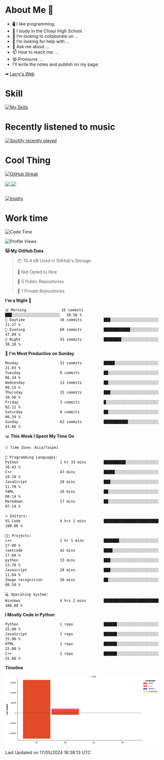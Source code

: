 # About Me 👋

- 🖥  I like programming.
- 🏫 I study in the Chiayi High School.
- 👯 I’m looking to collaborate on ...
- 🤔 I’m looking for help with ...
- 💬 Ask me about ...
- 📫 How to reach me: ...
- 😄 Pronouns: ...
- I'll write the notes and publish on my page.

➡︎ [Larry's Web](https://larryeng.github.io/)

# Skill
[![My Skills](https://skillicons.dev/icons?i=blender,arduino,vscode,visualstudio,pr,github,git,c,cpp,py,html,css,js)](https://skillicons.dev)
# Recently listened to music

[![Spotify recently played](https://spotify-recently-played-readme.vercel.app/api?user=31mqyfrlvkyusmaxegq4pvoow5we)](https://open.spotify.com/user/31mqyfrlvkyusmaxegq4pvoow5we)

# Cool Thing

[![GitHub Streak](https://streak-stats.demolab.com/?user=Larryeng&theme=holi-theme)](https://git.io/streak-stats)

<a href="https://github.com/anuraghazra/github-readme-stats">
  <img height=200 align="center" src="https://github-readme-stats.vercel.app/api?username=Larryeng&theme=github_dark&rank_icon=github" />
</a>
<a href="https://github.com/anuraghazra/convoychat">
  <img height=200 align="center" src="https://github-readme-stats.vercel.app/api/top-langs?username=Larryeng&layout=compact&langs_count=8&card_width=320&theme=github_dark" />
</a>

<br>

<br>

[![trophy](https://github-profile-trophy.vercel.app/?username=Larryeng&theme=darkhub)](https://github.com/ryo-ma/github-profile-trophy)
# Work time
<!--START_SECTION:waka-->
![Code Time](http://img.shields.io/badge/Code%20Time-159%20hrs%2054%20mins-blue)

![Profile Views](http://img.shields.io/badge/Profile%20Views-0-blue)

**🐱 My GitHub Data** 

> 📦 70.4 kB Used in GitHub's Storage 
 > 
> 🚫 Not Opted to Hire
 > 
> 📜 5 Public Repositories 
 > 
> 🔑 1 Private Repositories 
 > 
**I'm a Night 🦉** 

```text
🌞 Morning                15 commits          ███░░░░░░░░░░░░░░░░░░░░░░   10.56 % 
🌆 Daytime                16 commits          ███░░░░░░░░░░░░░░░░░░░░░░   11.27 % 
🌃 Evening                68 commits          ████████████░░░░░░░░░░░░░   47.89 % 
🌙 Night                  43 commits          ████████░░░░░░░░░░░░░░░░░   30.28 % 
```
📅 **I'm Most Productive on Sunday** 

```text
Monday                   31 commits          █████░░░░░░░░░░░░░░░░░░░░   21.83 % 
Tuesday                  9 commits           ██░░░░░░░░░░░░░░░░░░░░░░░   06.34 % 
Wednesday                13 commits          ██░░░░░░░░░░░░░░░░░░░░░░░   09.15 % 
Thursday                 15 commits          ███░░░░░░░░░░░░░░░░░░░░░░   10.56 % 
Friday                   3 commits           █░░░░░░░░░░░░░░░░░░░░░░░░   02.11 % 
Saturday                 9 commits           ██░░░░░░░░░░░░░░░░░░░░░░░   06.34 % 
Sunday                   62 commits          ███████████░░░░░░░░░░░░░░   43.66 % 
```


📊 **This Week I Spent My Time On** 

```text
🕑︎ Time Zone: Asia/Taipei

💬 Programming Languages: 
Python                   1 hr 33 mins        ██████████░░░░░░░░░░░░░░░   38.43 % 
C++                      47 mins             █████░░░░░░░░░░░░░░░░░░░░   19.78 % 
JavaScript               28 mins             ███░░░░░░░░░░░░░░░░░░░░░░   11.78 % 
YAML                     19 mins             ██░░░░░░░░░░░░░░░░░░░░░░░   08.14 % 
Markdown                 17 mins             ██░░░░░░░░░░░░░░░░░░░░░░░   07.14 % 

🔥 Editors: 
VS Code                  4 hrs 2 mins        █████████████████████████   100.00 % 

🐱‍💻 Projects: 
c++                      1 hr 5 mins         ███████░░░░░░░░░░░░░░░░░░   27.00 % 
leetcode                 42 mins             ████░░░░░░░░░░░░░░░░░░░░░   17.60 % 
python                   33 mins             ███░░░░░░░░░░░░░░░░░░░░░░   13.78 % 
Javascript               28 mins             ███░░░░░░░░░░░░░░░░░░░░░░   11.64 % 
Image recognition        20 mins             ██░░░░░░░░░░░░░░░░░░░░░░░   08.50 % 

💻 Operating System: 
Windows                  4 hrs 2 mins        █████████████████████████   100.00 % 
```

**I Mostly Code in Python** 

```text
Python                   1 repo              ██████░░░░░░░░░░░░░░░░░░░   25.00 % 
JavaScript               1 repo              ██████░░░░░░░░░░░░░░░░░░░   25.00 % 
HTML                     1 repo              ██████░░░░░░░░░░░░░░░░░░░   25.00 % 
C++                      1 repo              ██████░░░░░░░░░░░░░░░░░░░   25.00 % 
```



**Timeline**

![Lines of Code chart](https://raw.githubusercontent.com/Larryeng/Larryeng/main/assets/bar_graph.png)


 Last Updated on 17/05/2024 18:38:13 UTC
<!--END_SECTION:waka-->
